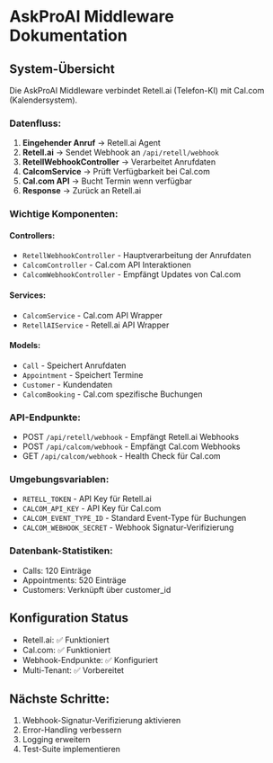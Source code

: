 # AskProAI Middleware Dokumentation

## System-Übersicht
Die AskProAI Middleware verbindet Retell.ai (Telefon-KI) mit Cal.com (Kalendersystem).

### Datenfluss:
1. **Eingehender Anruf** → Retell.ai Agent
2. **Retell.ai** → Sendet Webhook an `/api/retell/webhook`
3. **RetellWebhookController** → Verarbeitet Anrufdaten
4. **CalcomService** → Prüft Verfügbarkeit bei Cal.com
5. **Cal.com API** → Bucht Termin wenn verfügbar
6. **Response** → Zurück an Retell.ai

### Wichtige Komponenten:

#### Controllers:
- `RetellWebhookController` - Hauptverarbeitung der Anrufdaten
- `CalcomController` - Cal.com API Interaktionen
- `CalcomWebhookController` - Empfängt Updates von Cal.com

#### Services:
- `CalcomService` - Cal.com API Wrapper
- `RetellAIService` - Retell.ai API Wrapper

#### Models:
- `Call` - Speichert Anrufdaten
- `Appointment` - Speichert Termine
- `Customer` - Kundendaten
- `CalcomBooking` - Cal.com spezifische Buchungen

### API-Endpunkte:
- POST `/api/retell/webhook` - Empfängt Retell.ai Webhooks
- POST `/api/calcom/webhook` - Empfängt Cal.com Webhooks
- GET `/api/calcom/webhook` - Health Check für Cal.com

### Umgebungsvariablen:
- `RETELL_TOKEN` - API Key für Retell.ai
- `CALCOM_API_KEY` - API Key für Cal.com
- `CALCOM_EVENT_TYPE_ID` - Standard Event-Type für Buchungen
- `CALCOM_WEBHOOK_SECRET` - Webhook Signatur-Verifizierung

### Datenbank-Statistiken:
- Calls: 120 Einträge
- Appointments: 520 Einträge
- Customers: Verknüpft über customer_id

## Konfiguration Status
- Retell.ai: ✅ Funktioniert
- Cal.com: ✅ Funktioniert
- Webhook-Endpunkte: ✅ Konfiguriert
- Multi-Tenant: ✅ Vorbereitet

## Nächste Schritte:
1. Webhook-Signatur-Verifizierung aktivieren
2. Error-Handling verbessern
3. Logging erweitern
4. Test-Suite implementieren
